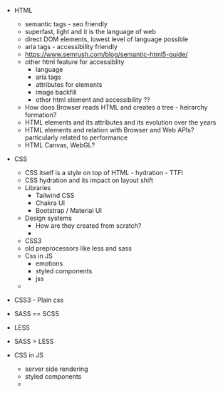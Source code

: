 - HTML
	- semantic tags - seo friendly
	- superfast, light and it is the language of web
	- direct DOM elements, lowest level of language possible
	- aria tags - accessibility friendly
	- https://www.semrush.com/blog/semantic-html5-guide/
	- other html feature for accessiblity
		- language
		- aria tags
		- attributes for elements
		- image backfill
		- other html element and accessibility ??
	- How does Browser reads HTML and creates a tree - heirarchy formation?
	- HTML elements and its attributes and its evolution over the years
	- HTML elements and relation with Browser and Web APIs? particularly related to performance
	- HTML Canvas, WebGL?
- CSS
	- CSS itself is a style on top of HTML - hydration - TTFI
	- CSS hydration and its impact on layout shift
	- Libraries
		- Tailwind CSS
		- Chakra UI
		- Bootstrap / Material UI
	- Design systems
		- How are they created from scratch?
		- 
	- CSS3
	- old preprocessors like less and sass
	- Css in JS
		- emotions
		- styled components
		- jss
	- 

- CSS3 - Plain css
- SASS  == SCSS
- LESS
- SASS > LESS
- CSS in JS
	- server side rendering
	- styled components
	- <BasicPage className="header" style="">